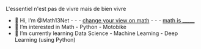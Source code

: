 L'essentiel n'est pas de vivre mais de bien vivre

- 👋 Hi, I’m @Math13Net - - - [change your view on math](https://youtu.be/3icoSeGqQtY) - - - [math is _____](https://youtu.be/hB6bfw622fo)
- 👀 I’m interested in Math - Python - Motobike
- 🌱 I’m currently learning Data Science - Machine Learning - Deep Learning (using Python)

<!---
Math13Net/Math13Net is a ✨ special ✨ repository because its `README.md` (this file) appears on your GitHub profile.
You can click the Preview link to take a look at your changes.
--->


